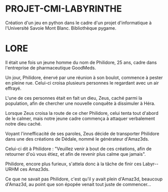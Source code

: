 # PROJET-CMI-LABYRINTHE

Création d'un jeu en python dans le cadre d'un projet d'informatique à l'Université Savoie Mont Blanc.
Bibliothèque pygame.

# LORE

Il était une fois un jeune homme du nom de Philidore, 25 ans, cadre dans l'entreprise de pharmaceutique GoodMeds.

Un jour, Philidore, énervé par une réunion à son boulot, commence à pester en pleine rue. Celui-ci croisa plusieurs personnes le regardant avec un air effrayé.

L'une de ces personnes était en fait un dieu, Zeus, caché parmi la population, afin de chercher une nouvelle conquête à dissimuler à Héra.

Lorsque Zeus croisa la route de ce cher Philidore, celui tenta tout d'abord de le calmer, mais notre jeune cadre commença à attaquer verbalement notre dieu caché.

Voyant l'innefficacité de ses paroles, Zeus décide de transporter Philidore dans une des créations de Dédale, nommé le générateur d'Amaz3ds.

Celui-ci dit à Philidore : "Veuillez venir à bout de ces créations, afin de retourner d'où vous étiez, et afin de revenir plus calme que jamais".

Philidore, encore plus furieux, s'attela donc à la tâche de finir ces Labyr-- URHM ces Amaz3ds.

Ce que ne savait pas Philidore, c'est qu'il y avait plein d'Amaz3d, beaucoup d'Amaz3d, au point que son épopée venait tout juste de commencer...